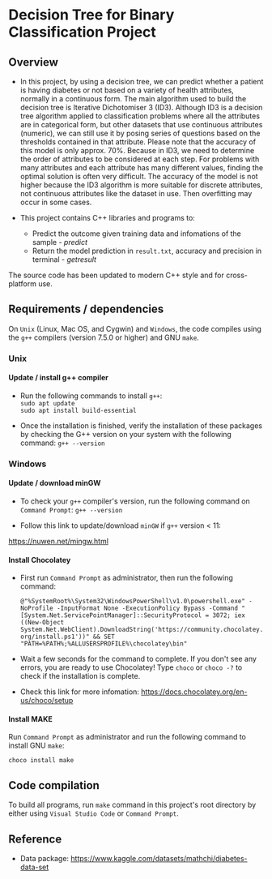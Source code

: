 # Decision Tree for Binary Classification Project
## Overview

* In this project, by using a decision tree, we can predict whether a patient is having diabetes or not based on a variety of health attributes, normally in a continuous form. 
The main algorithm used to build the decision tree is Iterative Dichotomiser 3 (ID3). Although ID3 is a decision tree algorithm applied to classification problems where all the attributes are in categorical form, but other datasets that use continuous attributes (numeric), we can still use it by posing series of questions based on the thresholds contained in that attribute. 
Please note that the accuracy of this model is only approx. 70%. Because in ID3, we need to determine the order of attributes to be considered at each step. For problems with many attributes and each attribute has many different values, finding the optimal solution is often very difficult. The accuracy of the model is not higher because the ID3 algorithm is more suitable for discrete attributes, not continuous attributes like the dataset in use. Then overfitting may occur in some cases.


* This project contains C++ libraries and programs to:

    - Predict the outcome given training data and infomations of the sample - <em>predict</em> 
    - Return the model prediction in `result.txt`, accuracy and precision in terminal - <em>getresult</em>

The source code has been updated to modern C++ style and for cross-platform use.

## Requirements / dependencies

On `Unix` (Linux, Mac OS, and Cygwin) and `Windows`, the code compiles using the `g++` compilers (version 7.5.0 or higher) and GNU `make`.
### Unix

#### Update / install g++ compiler
* Run the following commands to install `g++`: 
<br/>`sudo apt update`
<br/>`sudo apt install build-essential`

* Once the installation is finished, verify the installation of these packages by checking the G++ version on your system with the following command:
 `g++ --version`
### Windows

#### Update / download minGW
* To check your `g++` compiler's version, run the following command on `Command Prompt`:
`g++ --version`

* Follow this link to update/download `minGW` if `g++` version < 11:

https://nuwen.net/mingw.html

#### Install Chocolatey

* First run `Command Prompt` as administrator, then run the following command:

     `@"%SystemRoot%\System32\WindowsPowerShell\v1.0\powershell.exe" -NoProfile -InputFormat None -ExecutionPolicy Bypass -Command "[System.Net.ServicePointManager]::SecurityProtocol = 3072; iex ((New-Object System.Net.WebClient).DownloadString('https://community.chocolatey.org/install.ps1'))" && SET "PATH=%PATH%;%ALLUSERSPROFILE%\chocolatey\bin"`

* Wait a few seconds for the command to complete.
If you don't see any errors, you are ready to use Chocolatey! Type `choco` or `choco -?` to check if the installation is complete.

* Check this link for more infomation: https://docs.chocolatey.org/en-us/choco/setup

#### Install MAKE

Run `Command Prompt` as administrator and run the following command to install GNU `make`:

`choco install make`

## Code compilation

To build all programs, run `make` command in this project's root directory by either using `Visual Studio Code` or `Command Prompt`.

## Reference

* Data package: https://www.kaggle.com/datasets/mathchi/diabetes-data-set

